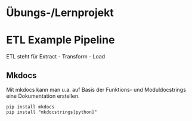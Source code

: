 # Übungs-/Lernprojekt
# ETL Example Pipeline
ETL steht für Extract - Transform - Load

## Mkdocs
Mit mkdocs kann man u.a. auf Basis der Funktions- und Moduldocstrings
eine Dokumentation erstellen.

    pip install mkdocs
    pip install "mkdocstrings[python]"